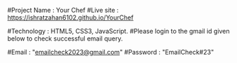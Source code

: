 #Project Name : Your Chef
#Live site : https://ishratzahan6102.github.io/YourChef

#Technology : HTML5, CSS3, JavaScript.
#Please login to the gmail id given below to check successful email query.

#Email : "emailcheck2023@gmail.com"
#Password : "EmailCheck#23"
